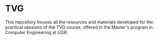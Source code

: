 # TVG
 This repository houses all the resources and materials developed for the practical sessions of the TVG course, offered in the Master's program in Computer Engineering at UGR.
